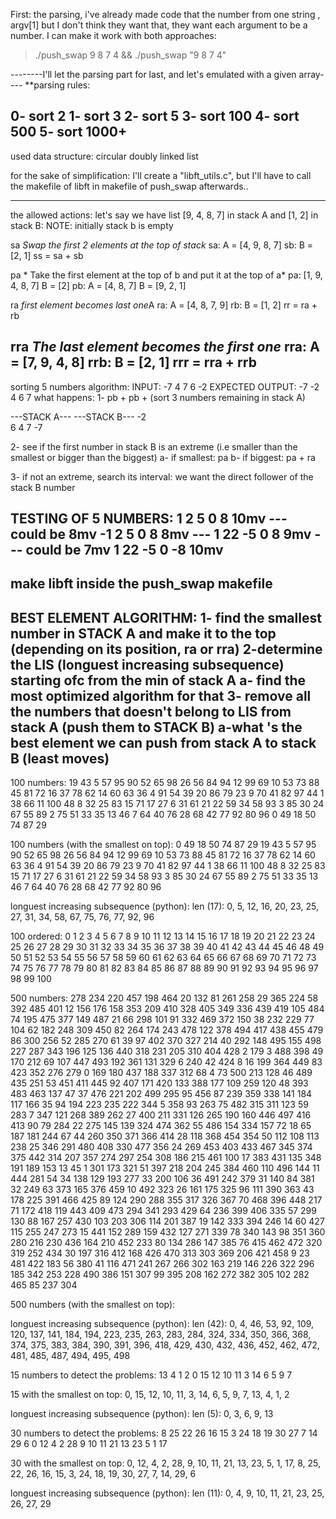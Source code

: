 First: the parsing,
i've already made code that the number from one string , argv[1]
but I don't think they want that,
they want each argument to be a number.
I can make it work with both approaches:
> ./push_swap 9 8 7 4  && 
> ./push_swap "9 8 7 4"

--------I'll let the parsing part for last, and let's emulated with a given array----
**parsing rules:


0- sort 2
1- sort 3
2- sort 5
3- sort 100
4- sort 500
5- sort 1000+
--------
used data structure: circular doubly linked list

for the sake of simplification: I'll create a "libft_utils.c", but I'll have to call the makefile of libft in makefile of push_swap afterwards..

--------
the allowed actions:
let's say we have list [9, 4, 8, 7] in stack A and [1, 2] in stack B:
NOTE: initially stack b is empty

sa *Swap the first 2 elements at the top of stack*
sa: A = [4, 9, 8, 7] 	sb: B = [2, 1]
ss = sa + sb

pa * Take the first element at the top of b and put it at the top of a*
pa: [1, 9, 4, 8, 7]	B = [2]
pb: A = [4, 8, 7] 	B = [9, 2, 1]

ra *first element becomes last one*A
ra: A = [4, 8, 7, 9]   rb: B = [1, 2]
rr = ra + rb

rra *The last element becomes the first one*
rra: A = [7, 9, 4, 8]	rrb: B = [2, 1]
rrr = rra + rrb
-------

sorting 5 numbers algorithm:
INPUT: -7 4 7 6 -2
EXPECTED OUTPUT: -7 -2 4 6 7
what happens:
1- pb + pb + (sort 3 numbers remaining in stack A)

---STACK A---		---STACK B---
	-2					
	6					4
	7					-7

2- see if the first number in stack B is an extreme (i.e smaller than the smallest or bigger than the biggest)
	a- if smallest: pa
	b- if biggest: pa + ra

3- if not an extreme, search its interval: we want the direct follower of the stack B number 

TESTING OF 5 NUMBERS:
1 2 5 0 8		10mv  --- could be 8mv
-1 2 5 0 8		8mv	  --- 
1 22 -5 0 8		9mv	  --- could be 7mv
1 22 -5 0 -8 	10mv
-------------
make libft inside the push_swap makefile
-------------
BEST ELEMENT ALGORITHM:
1- find the smallest number in STACK A and make it to the top (depending on its position, ra or rra)
2-determine the LIS (longuest increasing subsequence) starting ofc from the min of stack A 
	a- find the most optimized algorithm for that
3- remove all the numbers that doesn't belong to LIS from stack A (push them to STACK B)
	a-what 's the best element we can push from stack A to stack B (least moves)
-----------------

100 numbers:
19 43 5 57 95 90 52 65 98 26 56 84 94 12 99 69 10 53 73 88 45 81 72 16 37 78 62 14 60 63 36 4 91 54 39 20 86 79 23 9 70 41 82 97 44 1 38 66 11 100 48 8 32 25 83 15 71 17 27 6 31 61 21 22 59 34 58 93 3 85 30 24 67 55 89 2 75 51 33 35 13 46 7 64 40 76 28 68 42 77 92 80 96 0 49 18 50 74 87 29

100 numbers (with the smallest on top):
0 49 18 50 74 87 29 19 43 5 57 95 90 52 65 98 26 56 84 94 12 99 69 10 53 73 88 45 81 72 16 37 78 62 14 60 63 36 4 91 54 39 20 86 79 23 9 70 41 82 97 44 1 38 66 11 100 48 8 32 25 83 15 71 17 27 6 31 61 21 22 59 34 58 93 3 85 30 24 67 55 89 2 75 51 33 35 13 46 7 64 40 76 28 68 42 77 92 80 96

longuest increasing subsequence (python): 
len (17):
0, 5, 12, 16, 20, 23, 25, 27, 31, 34, 58, 67, 75, 76, 77, 92, 96

100 ordered:
0 1 2 3 4 5 6 7 8 9 10 11 12 13 14 15 16 17 18 19 20 21 22 23 24 25 26 27 28 29 30 31 32 33 34 35 36 37 38 39 40 41 42 43 44 45 46 48 49 50 51 52 53 54 55 56 57 58 59 60 61 62 63 64 65 66 67 68 69 70 71 72 73 74 75 76 77 78 79 80 81 82 83 84 85 86 87 88 89 90 91 92 93 94 95 96 97 98 99 100 

500 numbers:
278 234 220 457 198 464 20 132 81 261 258 29 365 224 58 392 485 401 12 156 176 158 353 209 410 328 405 349 336 439 419 105 484 74 195 475 377 149 487 21 66 298 101 91 332 469 372 150 38 232 229 77 104 62 182 248 309 450 82 264 174 243 478 122 378 494 417 438 455 479 86 300 256 52 285 270 61 39 97 402 370 327 214 40 292 148 495 155 498 227 287 343 196 125 136 440 318 231 205 310 404 428 2 179 3 488 398 49 170 212 69 107 447 493 192 361 131 329 6 240 42 424 8 16 199 364 449 83 423 352 276 279 0 169 180 437 188 337 312 68 4 73 500 213 128 46 489 435 251 53 451 411 445 92 407 171 420 133 388 177 109 259 120 48 393 483 463 137 47 37 476 221 202 499 295 95 456 87 239 359 338 141 184 117 166 35 94 194 223 235 222 344 5 358 93 263 75 482 315 311 123 59 283 7 347 121 268 389 262 27 400 211 331 126 265 190 160 446 497 416 413 90 79 284 22 275 145 139 324 474 362 55 486 154 334 157 72 18 65 187 181 244 67 44 260 350 371 366 414 28 118 368 454 354 50 112 108 113 238 25 346 291 480 408 330 477 356 24 269 453 403 433 467 345 374 375 442 314 207 357 274 297 254 308 186 215 461 100 17 383 431 135 348 191 189 153 13 45 1 301 173 321 51 397 218 204 245 384 460 110 496 144 11 444 281 54 34 138 129 193 277 33 200 106 36 491 242 379 31 140 84 381 32 249 63 373 165 376 459 10 492 323 26 161 175 325 96 111 390 363 43 178 225 391 466 425 89 124 290 288 355 317 326 367 70 468 396 448 217 71 172 418 119 443 409 473 294 341 293 429 64 236 399 406 335 57 299 130 88 167 257 430 103 203 306 114 201 387 19 142 333 394 246 14 60 427 115 255 247 273 15 441 152 289 159 432 127 271 339 78 340 143 98 351 360 280 216 230 436 164 210 452 233 80 134 286 147 385 76 415 462 472 320 319 252 434 30 197 316 412 168 426 470 313 303 369 206 421 458 9 23 481 422 183 56 380 41 116 471 241 267 266 302 163 219 146 226 322 296 185 342 253 228 490 386 151 307 99 395 208 162 272 382 305 102 282 465 85 237 304

500 numbers (with the smallest on top):

longuest increasing subsequence (python): 
len (42):
0, 4, 46, 53, 92, 109, 120, 137, 141, 184, 194, 223, 235, 263, 283, 284, 324, 334, 350, 366, 368, 374, 375, 383, 384, 390, 391, 396, 418, 429, 430, 432, 436, 452, 462, 472, 481, 485, 487, 494, 495, 498

15 numbers to detect the problems:
13 4 1 2 0 15 12 10 11 3 14 6 5 9 7

15 with the smallest on top:
0, 15, 12, 10, 11, 3, 14, 6, 5, 9, 7, 13, 4, 1, 2

longuest increasing subsequence (python): 
len (5):
0, 3, 6, 9, 13

30 numbers to detect the problems:
8 25 22 26 16 15 3 24 18 19 30 27 7 14 29 6 0 12 4 2 28 9 10 11 21 13 23 5 1 17

30 with the smallest on top:
0, 12, 4, 2, 28, 9, 10, 11, 21, 13, 23, 5, 1, 17, 8, 25, 22, 26, 16, 15, 3, 24, 18, 19, 30, 27, 7, 14, 29, 6

longuest increasing subsequence (python): 
len (11):
0, 4, 9, 10, 11, 21, 23, 25, 26, 27, 29